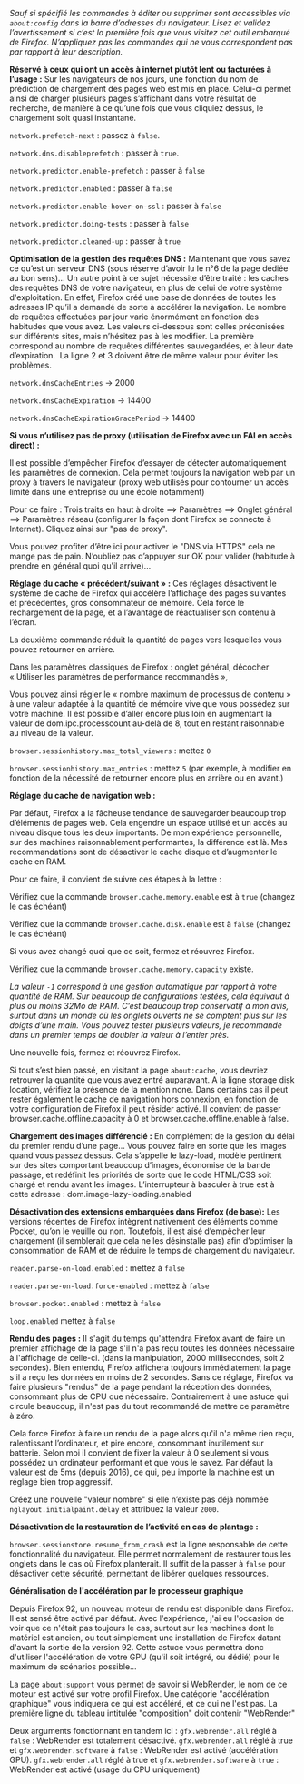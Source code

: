 *Sauf si spécifié les commandes à éditer ou supprimer sont accessibles via ```about:config``` dans la barre d’adresses du navigateur. 
Lisez et validez l’avertissement si c’est la première fois que vous visitez cet outil embarqué de Firefox. 
N’appliquez pas les commandes qui ne vous correspondent pas par rapport à leur description.*

**Réservé à ceux qui ont un accès à internet plutôt lent ou facturées à l’usage :**
Sur les navigateurs de nos jours, une fonction du nom de prédiction de chargement des pages web est mis en place. Celui-ci permet ainsi de charger plusieurs pages s’affichant dans votre résultat de recherche, de manière à ce qu’une fois que vous cliquiez dessus, le chargement soit quasi instantané.

```network.prefetch-next``` : passez à ```false```.

```network.dns.disableprefetch``` : passer à ```true```. 

```network.predictor.enable-prefetch``` : passer à ```false```

```network.predictor.enabled``` : passer à ```false```

```network.predictor.enable-hover-on-ssl``` : passer à ```false```

```network.predictor.doing-tests``` : passer à ```false```

```network.predictor.cleaned-up``` : passer à ```true```

**Optimisation de la gestion des requêtes DNS :**
Maintenant que vous savez ce qu’est un serveur DNS (sous réserve d’avoir lu le n°6 de la page dédiée au bon sens)...
Un autre point à ce sujet nécessite d’être traité : les caches des requêtes DNS de votre navigateur, en plus de celui de votre système d'exploitation. 
En effet, Firefox créé une base de données de toutes les adresses IP qu’il a demandé de sorte à accélérer la navigation. 
Le nombre de requêtes effectuées par jour varie énormément en fonction des habitudes que vous avez.
Les valeurs ci-dessous sont celles préconisées sur différents sites, mais n’hésitez pas à les modifier. 
La première correspond au nombre de requêtes différentes sauvegardées, et à leur date d’expiration. 
La ligne 2 et 3 doivent être de même valeur pour éviter les problèmes.

```network.dnsCacheEntries``` -> 2000

```network.dnsCacheExpiration``` -> 14400

```network.dnsCacheExpirationGracePeriod``` -> 14400

**Si vous n’utilisez pas de proxy (utilisation de Firefox avec un FAI en accès direct) :** 

Il est possible d’empêcher Firefox d’essayer de détecter automatiquement les paramètres de connexion. 
Cela permet toujours la navigation web par un proxy à travers le navigateur (proxy web utilisés pour contourner un accès limité dans une entreprise ou une école notamment)

Pour ce faire : Trois traits en haut à droite ==> Paramètres ==> Onglet général ==> Paramètres réseau (configurer la façon dont Firefox se connecte à Internet). 
Cliquez ainsi sur "pas de proxy". 

Vous pouvez profiter d’être ici pour activer le "DNS via HTTPS" cela ne mange pas de pain. 
N’oubliez pas d’appuyer sur OK pour valider (habitude à prendre en général quoi qu'il arrive)...



**Réglage du cache « précédent/suivant » :** 
Ces réglages désactivent le système de cache de Firefox qui accélère l’affichage des pages suivantes et précédentes, gros consommateur de mémoire. 
Cela force le rechargement de la page, et a l’avantage de réactualiser son contenu à l’écran. 

La deuxième commande réduit la quantité de pages vers lesquelles vous pouvez retourner en arrière.

Dans les paramètres classiques de Firefox : onglet général, décocher « Utiliser les paramètres de performance recommandés », 

Vous pouvez ainsi régler le « nombre maximum de processus de contenu » à une valeur adaptée à la quantité de mémoire vive que vous possédez sur votre machine. Il est possible d’aller encore plus loin en augmentant la valeur de dom.ipc.processcount au-delà de 8, tout en restant raisonnable au niveau de la valeur.

```browser.sessionhistory.max_total_viewers``` : mettez ```0```

```browser.sessionhistory.max_entries``` : mettez ```5``` (par exemple, à modifier en fonction de la nécessité de retourner encore plus en arrière ou en avant.)

**Réglage du cache de navigation web :**

Par défaut, Firefox a la fâcheuse tendance de sauvegarder beaucoup trop d’éléments de pages web. Cela engendre un espace utilisé et un accès au niveau disque tous les deux importants. De mon expérience personnelle, sur des machines raisonnablement performantes, la différence est là. Mes recommandations sont de désactiver le cache disque et d’augmenter le cache en RAM.

Pour ce faire, il convient de suivre ces étapes à la lettre :

Vérifiez que la commande ```browser.cache.memory.enable``` est à ```true``` (changez le cas échéant)
    
Vérifiez que la commande ```browser.cache.disk.enable``` est à ```false``` (changez le cas échéant)
    
Si vous avez changé quoi que ce soit, fermez et réouvrez Firefox.
    
Vérifiez que la commande ```browser.cache.memory.capacity``` existe.
    
*La valeur ```-1``` correspond à une gestion automatique par rapport à votre quantité de RAM. 
Sur beaucoup de configurations testées, cela équivaut à plus ou moins 32Mo de RAM. 
C’est beaucoup trop conservatif à mon avis, surtout dans un monde où les onglets ouverts ne se comptent plus sur les doigts d’une main.
Vous pouvez tester plusieurs valeurs, je recommande dans un premier temps de doubler la valeur à l’entier près.*

Une nouvelle fois, fermez et réouvrez Firefox.
    
Si tout s’est bien passé, en visitant la page ```about:cache```, vous devriez retrouver la quantité que vous avez entré auparavant. A la ligne storage disk location, vérifiez la présence de la mention none.
Dans certains cas il peut rester également le cache de navigation hors connexion, en fonction de votre configuration de Firefox il peut résider activé. Il convient de passer browser.cache.offline.capacity à 0 et browser.cache.offline.enable à false.

**Chargement des images différencié :**
En complément de la gestion du délai du premier rendu d’une page...
Vous pouvez faire en sorte que les images quand vous passez dessus. Cela s’appelle le lazy-load, modèle pertinent sur des sites comportant beaucoup d’images, économise de la bande passage, et redéfinit les priorités de sorte que le code HTML/CSS soit chargé et rendu avant les images. L’interrupteur à basculer à true est à cette adresse : dom.image-lazy-loading.enabled

**Désactivation des extensions embarquées dans Firefox (de base):**
Les versions récentes de Firefox intègrent nativement des éléments comme Pocket, qu’on le veuille ou non. Toutefois, il est aisé d’empêcher leur chargement (il semblerait que cela ne les désinstalle pas) afin d’optimiser la consommation de RAM et de réduire le temps de chargement du navigateur.

```reader.parse-on-load.enabled``` : mettez à ```false``` 

```reader.parse-on-load.force-enabled``` : mettez à ```false``` 

```browser.pocket.enabled``` : mettez à ```false``` 

```loop.enabled``` mettez à ```false``` 

**Rendu des pages :** 
Il s'agit du temps qu'attendra Firefox avant de faire un premier affichage de la page s'il n'a pas reçu toutes les données nécessaire à l'affichage de celle-ci.
(dans la manipulation, 2000 millisecondes, soit 2 secondes). 
Bien entendu, Firefox affichera toujours immédiatement la page s'il a reçu les données en moins de 2 secondes.
Sans ce réglage, Firefox va faire plusieurs "rendus" de la page pendant la réception des données, consommant plus de CPU que nécessaire. 
Contrairement à une astuce qui circule beaucoup, il n'est pas du tout recommandé de mettre ce paramètre à zéro. 

Cela force Firefox à faire un rendu de la page alors qu'il n'a même rien reçu, ralentissant l’ordinateur, et pire encore, consommant inutilement sur batterie. 
Selon moi il convient de fixer la valeur à 0 seulement si vous possédez un ordinateur performant et que vous le savez.
Par défaut la valeur est de 5ms (depuis 2016), ce qui, peu importe la machine est un réglage bien trop aggressif.

Créez une nouvelle "valeur nombre" si elle n’existe pas déjà nommée ```nglayout.initialpaint.delay``` et attribuez la valeur ```2000```.

**Désactivation de la restauration de l’activité en cas de plantage :** 

```browser.sessionstore.resume_from_crash``` est la ligne responsable de cette fonctionnalité du navigateur.
Elle permet normalement de restaurer tous les onglets dans le cas où Firefox planterait.
Il suffit de la passer à ```false``` pour désactiver cette sécurité, permettant de libérer quelques ressources. 

**Généralisation de l'accélération par le processeur graphique**

Depuis Firefox 92, un nouveau moteur de rendu est disponible dans Firefox. Il est sensé être activé par défaut.
Avec l'expérience, j'ai eu l'occasion de voir que ce n'était pas toujours le cas, surtout sur les machines dont le matériel est ancien, ou tout simplement une installation de Firefox datant d'avant la sortie de la version 92.
Cette astuce vous permettra donc d'utiliser l'accélération de votre GPU (qu'il soit intégré, ou dédié) pour le maximum de scénarios possible...

La page ```about:support``` vous permet de savoir si WebRender, le nom de ce moteur est activé sur votre profil Firefox.
Une catégorie "accélération graphique" vous indiquera ce qui est accéléré, et ce qui ne l'est pas.
La première ligne du tableau intitulée "composition" doit contenir "WebRender"

Deux arguments fonctionnant en tandem ici : 
```gfx.webrender.all``` réglé à ```false``` : WebRender est totalement désactivé.
```gfx.webrender.all``` réglé à true et ```gfx.webrender.software``` à ```false``` : WebRender est activé (accélération GPU).
```gfx.webrender.all``` réglé à true et ```gfx.webrender.software``` à ```true``` : WebRender est activé (usage du CPU uniquement)


